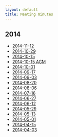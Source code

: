 ```yaml
---
layout: default
title: Meeting minutes
---
```


<h2>2014</h2>

<ul>
	<li><a href="2014-11-12">2014-11-12</a>
	<li><a href="2014-10-29">2014-10-29</a>
	<li><a href="2014-10-15">2014-10-15</a>
	<li><a href="2014-10-15-AGM">2014-10-15 AGM</a>
	<li><a href="2014-10-01">2014-10-01</a>
	<li><a href="2014-09-17">2014-09-17</a>
	<li><a href="2014-09-03">2014-09-03</a>
	<li><a href="2014-08-20">2014-08-20</a>
	<li><a href="2014-08-06">2014-08-06</a>
	<li><a href="2014-07-16">2014-07-16</a>
	<li><a href="2014-06-27">2014-06-27</a>
	<li><a href="2014-06-12">2014-06-12</a>
	<li><a href="2014-05-29">2014-05-29</a>
	<li><a href="2014-05-13">2014-05-13</a>
	<li><a href="2014-05-01">2014-05-01</a>
	<li><a href="2014-04-15">2014-04-15</a>
	<li><a href="2014-04-03">2014-04-03</a>
</ul>
